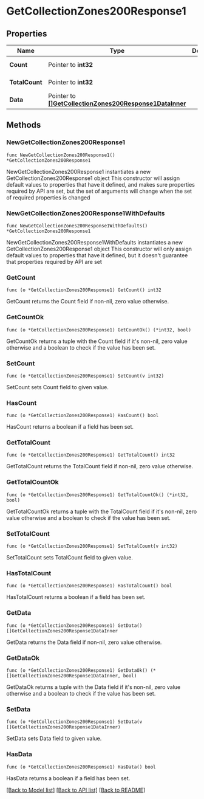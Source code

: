 # GetCollectionZones200Response1

## Properties

Name | Type | Description | Notes
------------ | ------------- | ------------- | -------------
**Count** | Pointer to **int32** |  | [optional] [readonly] 
**TotalCount** | Pointer to **int32** |  | [optional] [readonly] 
**Data** | Pointer to [**[]GetCollectionZones200Response1DataInner**](GetCollectionZones200Response1DataInner.md) |  | [optional] [readonly] 

## Methods

### NewGetCollectionZones200Response1

`func NewGetCollectionZones200Response1() *GetCollectionZones200Response1`

NewGetCollectionZones200Response1 instantiates a new GetCollectionZones200Response1 object
This constructor will assign default values to properties that have it defined,
and makes sure properties required by API are set, but the set of arguments
will change when the set of required properties is changed

### NewGetCollectionZones200Response1WithDefaults

`func NewGetCollectionZones200Response1WithDefaults() *GetCollectionZones200Response1`

NewGetCollectionZones200Response1WithDefaults instantiates a new GetCollectionZones200Response1 object
This constructor will only assign default values to properties that have it defined,
but it doesn't guarantee that properties required by API are set

### GetCount

`func (o *GetCollectionZones200Response1) GetCount() int32`

GetCount returns the Count field if non-nil, zero value otherwise.

### GetCountOk

`func (o *GetCollectionZones200Response1) GetCountOk() (*int32, bool)`

GetCountOk returns a tuple with the Count field if it's non-nil, zero value otherwise
and a boolean to check if the value has been set.

### SetCount

`func (o *GetCollectionZones200Response1) SetCount(v int32)`

SetCount sets Count field to given value.

### HasCount

`func (o *GetCollectionZones200Response1) HasCount() bool`

HasCount returns a boolean if a field has been set.

### GetTotalCount

`func (o *GetCollectionZones200Response1) GetTotalCount() int32`

GetTotalCount returns the TotalCount field if non-nil, zero value otherwise.

### GetTotalCountOk

`func (o *GetCollectionZones200Response1) GetTotalCountOk() (*int32, bool)`

GetTotalCountOk returns a tuple with the TotalCount field if it's non-nil, zero value otherwise
and a boolean to check if the value has been set.

### SetTotalCount

`func (o *GetCollectionZones200Response1) SetTotalCount(v int32)`

SetTotalCount sets TotalCount field to given value.

### HasTotalCount

`func (o *GetCollectionZones200Response1) HasTotalCount() bool`

HasTotalCount returns a boolean if a field has been set.

### GetData

`func (o *GetCollectionZones200Response1) GetData() []GetCollectionZones200Response1DataInner`

GetData returns the Data field if non-nil, zero value otherwise.

### GetDataOk

`func (o *GetCollectionZones200Response1) GetDataOk() (*[]GetCollectionZones200Response1DataInner, bool)`

GetDataOk returns a tuple with the Data field if it's non-nil, zero value otherwise
and a boolean to check if the value has been set.

### SetData

`func (o *GetCollectionZones200Response1) SetData(v []GetCollectionZones200Response1DataInner)`

SetData sets Data field to given value.

### HasData

`func (o *GetCollectionZones200Response1) HasData() bool`

HasData returns a boolean if a field has been set.


[[Back to Model list]](../README.md#documentation-for-models) [[Back to API list]](../README.md#documentation-for-api-endpoints) [[Back to README]](../README.md)


